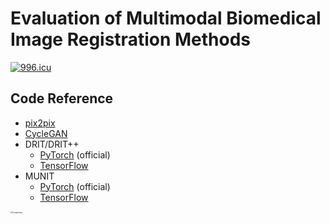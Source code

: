# Evaluation of Multimodal Biomedical Image Registration Methods

[![996.icu](https://img.shields.io/badge/link-996.icu-red.svg)](https://996.icu)



## Code Reference

- [pix2pix](https://github.com/junyanz/pytorch-CycleGAN-and-pix2pix)
- [CycleGAN](https://github.com/junyanz/pytorch-CycleGAN-and-pix2pix)
- DRIT/DRIT++
  - [PyTorch](https://github.com/HsinYingLee/DRIT) (official)
  - [TensorFlow](https://github.com/taki0112/DRIT-Tensorflow)
- MUNIT
  - [PyTorch](https://github.com/NVlabs/MUNIT) (official)
  - [TensorFlow](https://github.com/taki0112/MUNIT-Tensorflow)

<img src="https://raw.githubusercontent.com/taki0112/DRIT-Tensorflow/master/assets/comparison.png" alt="Comparison" style="zoom:20%;" />